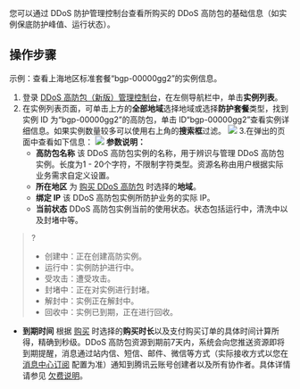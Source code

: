 
您可以通过 DDoS 防护管理控制台查看所购买的 DDoS 高防包的基础信息（如实例保底防护峰值、运行状态）。

## 操作步骤

示例：查看上海地区标准套餐“bgp-00000gg2”的实例信息。
1. 登录 [DDoS 高防包（新版）管理控制台](https://console.cloud.tencent.com/ddos/antiddos-native/package)，在左侧导航栏中，单击**实例列表**。
2. 在实例列表页面，可单击上方的**全部地域**选择地域或选择**防护套餐**类型，找到实例 ID 为“bgp-00000gg2”的高防包，单击 ID“bgp-00000gg2”查看实例详细信息。如果实例数量较多可以使用右上角的**搜索框**过滤。
![](https://qcloudimg.tencent-cloud.cn/raw/e34815d48e0a20615ce866804eac0e04.png)
3.在弹出的页面中查看如下信息：
![](https://qcloudimg.tencent-cloud.cn/raw/55d7aa5193582d66359eebe243e8cb16.png)
**参数说明：**
	- **高防包名称**
该 DDoS 高防包实例的名称，用于辨识与管理 DDoS 高防包实例。长度为1 - 20个字符，不限制字符类型。资源名称由用户根据实际业务需求自定义设置。
	- **所在地区**
为 [购买 DDoS 高防包](https://cloud.tencent.com/document/product/1021/43894) 时选择的**地域**。
	- **绑定 IP**
该 DDoS 高防包实例所防护业务的实际 IP。
	- **当前状态**
DDoS 高防包实例当前的使用状态。状态包括运行中，清洗中以及封堵中等。
>?
>- 创建中：正在创建高防实例。
>- 运行中：实例防护进行中。
>- 受攻击：遭受攻击。
>- 封堵中：正在对实例进行封堵。
>- 解封中：实例正在解封中。
>- 回收中：实例已到期，正在进行回收。

 - **到期时间**
根据 [购买](https://cloud.tencent.com/document/product/1021/43894) 时选择的**购买时长**以及支付购买订单的具体时间计算所得，精确到秒级。DDoS 高防包资源到期前7天内，系统会向您推送资源即将到期提醒，消息通过站内信、短信、邮件、微信等方式（实际接收方式以您在 [消息中心订阅](https://console.cloud.tencent.com/message/subscription) 配置为准）通知到腾讯云账号创建者以及所有协作者。具体详情请参见 [欠费说明](https://cloud.tencent.com/document/product/1021/43895)。
	


